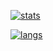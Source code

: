 [![stats](https://github-readme-stats.vercel.app/api?username=rieh&theme=darcula&show_icons=true&custom_title=Statistics)](https://github.com/rieh)   
<!--[![wakatime](https://github-readme-stats.vercel.app/api/wakatime?username=rieh&theme=darcula&custom_title=Wakatime)](https://github.com/rieh)-->
[![langs](https://github-readme-stats.vercel.app/api/top-langs/?username=rieh&theme=darcula&layout=compact&langs_count=10&custom_title=Languages)](https://github.com/rieh)   
